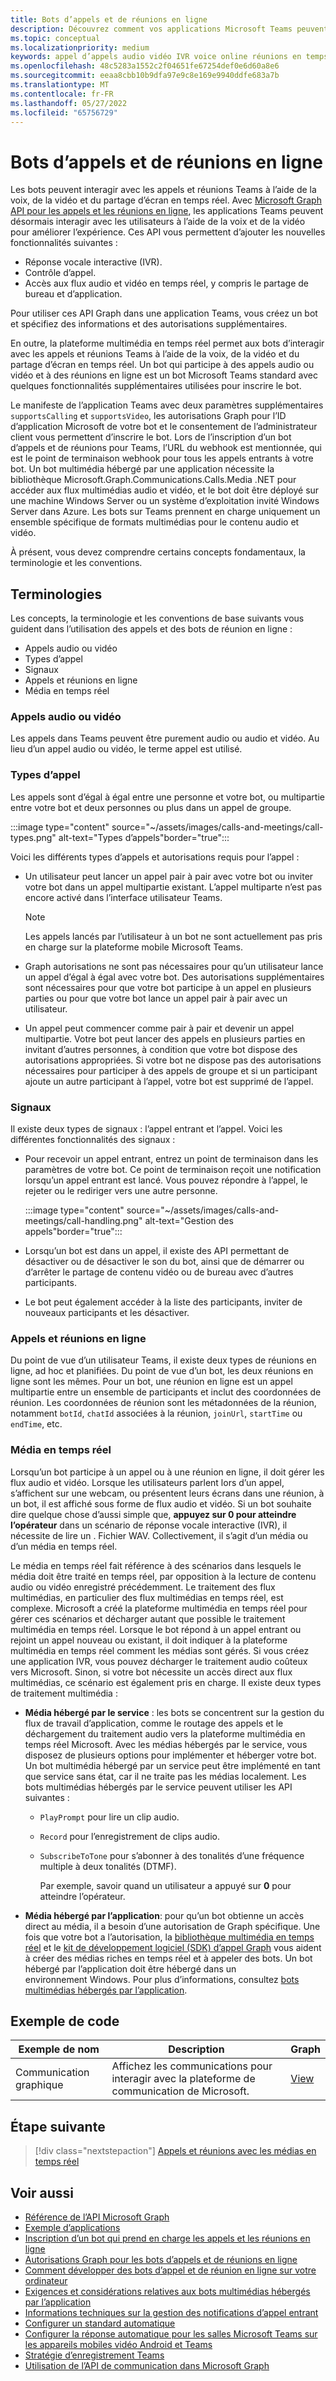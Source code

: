 ```yaml
---
title: Bots d’appels et de réunions en ligne
description: Découvrez comment vos applications Microsoft Teams peuvent interagir avec les utilisateurs à l’aide de la voix et de la vidéo à l’aide d’API Microsoft Graph pour les appels et les réunions en ligne, et en savoir plus sur les flux multimédias en temps réel
ms.topic: conceptual
ms.localizationpriority: medium
keywords: appel d’appels audio vidéo IVR voice online réunions en temps réel flux multimédia bot
ms.openlocfilehash: 48c5283a1552c2f04651fe67254def0e6d60a8e6
ms.sourcegitcommit: eeaa8cbb10b9dfa97e9c8e169e9940ddfe683a7b
ms.translationtype: MT
ms.contentlocale: fr-FR
ms.lasthandoff: 05/27/2022
ms.locfileid: "65756729"
---
```

# <a name="calls-and-online-meetings-bots"></a>Bots d’appels et de réunions en ligne

Les bots peuvent interagir avec les appels et réunions Teams à l’aide de la voix, de la vidéo et du partage d’écran en temps réel. Avec [Microsoft Graph API pour les appels et les réunions en ligne](/graph/api/resources/communications-api-overview?view=graph-rest-beta&preserve-view=true), les applications Teams peuvent désormais interagir avec les utilisateurs à l’aide de la voix et de la vidéo pour améliorer l’expérience. Ces API vous permettent d’ajouter les nouvelles fonctionnalités suivantes :

* Réponse vocale interactive (IVR).
* Contrôle d’appel.
* Accès aux flux audio et vidéo en temps réel, y compris le partage de bureau et d’application.

Pour utiliser ces API Graph dans une application Teams, vous créez un bot et spécifiez des informations et des autorisations supplémentaires.

En outre, la plateforme multimédia en temps réel permet aux bots d’interagir avec les appels et réunions Teams à l’aide de la voix, de la vidéo et du partage d’écran en temps réel. Un bot qui participe à des appels audio ou vidéo et à des réunions en ligne est un bot Microsoft Teams standard avec quelques fonctionnalités supplémentaires utilisées pour inscrire le bot.

Le manifeste de l’application Teams avec deux paramètres supplémentaires `supportsCalling` et `supportsVideo`, les autorisations Graph pour l’ID d’application Microsoft de votre bot et le consentement de l’administrateur client vous permettent d’inscrire le bot. Lors de l’inscription d’un bot d’appels et de réunions pour Teams, l’URL du webhook est mentionnée, qui est le point de terminaison webhook pour tous les appels entrants à votre bot. Un bot multimédia hébergé par une application nécessite la bibliothèque Microsoft.Graph.Communications.Calls.Media .NET pour accéder aux flux multimédias audio et vidéo, et le bot doit être déployé sur une machine Windows Server ou un système d’exploitation invité Windows Server dans Azure. Les bots sur Teams prennent en charge uniquement un ensemble spécifique de formats multimédias pour le contenu audio et vidéo.

À présent, vous devez comprendre certains concepts fondamentaux, la terminologie et les conventions.

## <a name="terminologies"></a>Terminologies

Les concepts, la terminologie et les conventions de base suivants vous guident dans l’utilisation des appels et des bots de réunion en ligne :

* Appels audio ou vidéo
* Types d’appel
* Signaux
* Appels et réunions en ligne
* Média en temps réel

### <a name="audio-or-video-calls"></a>Appels audio ou vidéo

Les appels dans Teams peuvent être purement audio ou audio et vidéo. Au lieu d’un appel audio ou vidéo, le terme appel est utilisé.

### <a name="call-types"></a>Types d’appel

Les appels sont d’égal à égal entre une personne et votre bot, ou multipartie entre votre bot et deux personnes ou plus dans un appel de groupe.

:::image type="content" source="~/assets/images/calls-and-meetings/call-types.png" alt-text="Types d’appels"border="true":::

Voici les différents types d’appels et autorisations requis pour l’appel :

* Un utilisateur peut lancer un appel pair à pair avec votre bot ou inviter votre bot dans un appel multipartie existant. L’appel multiparte n’est pas encore activé dans l’interface utilisateur Teams.

    > [!NOTE]
    > Les appels lancés par l’utilisateur à un bot ne sont actuellement pas pris en charge sur la plateforme mobile Microsoft Teams.

* Graph autorisations ne sont pas nécessaires pour qu’un utilisateur lance un appel d’égal à égal avec votre bot. Des autorisations supplémentaires sont nécessaires pour que votre bot participe à un appel en plusieurs parties ou pour que votre bot lance un appel pair à pair avec un utilisateur.
* Un appel peut commencer comme pair à pair et devenir un appel multipartie. Votre bot peut lancer des appels en plusieurs parties en invitant d’autres personnes, à condition que votre bot dispose des autorisations appropriées. Si votre bot ne dispose pas des autorisations nécessaires pour participer à des appels de groupe et si un participant ajoute un autre participant à l’appel, votre bot est supprimé de l’appel.

### <a name="signals"></a>Signaux

Il existe deux types de signaux : l’appel entrant et l’appel. Voici les différentes fonctionnalités des signaux :

* Pour recevoir un appel entrant, entrez un point de terminaison dans les paramètres de votre bot. Ce point de terminaison reçoit une notification lorsqu’un appel entrant est lancé. Vous pouvez répondre à l’appel, le rejeter ou le rediriger vers une autre personne.

     :::image type="content" source="~/assets/images/calls-and-meetings/call-handling.png" alt-text="Gestion des appels"border="true":::

* Lorsqu’un bot est dans un appel, il existe des API permettant de désactiver ou de désactiver le son du bot, ainsi que de démarrer ou d’arrêter le partage de contenu vidéo ou de bureau avec d’autres participants.
* Le bot peut également accéder à la liste des participants, inviter de nouveaux participants et les désactiver.

### <a name="calls-and-online-meetings"></a>Appels et réunions en ligne

Du point de vue d’un utilisateur Teams, il existe deux types de réunions en ligne, ad hoc et planifiées. Du point de vue d’un bot, les deux réunions en ligne sont les mêmes. Pour un bot, une réunion en ligne est un appel multipartie entre un ensemble de participants et inclut des coordonnées de réunion. Les coordonnées de réunion sont les métadonnées de la réunion, notamment `botId`, `chatId` associées à la réunion, `joinUrl`, `startTime` ou `endTime`, etc.

### <a name="real-time-media"></a>Média en temps réel

Lorsqu’un bot participe à un appel ou à une réunion en ligne, il doit gérer les flux audio et vidéo. Lorsque les utilisateurs parlent lors d’un appel, s’affichent sur une webcam, ou présentent leurs écrans dans une réunion, à un bot, il est affiché sous forme de flux audio et vidéo. Si un bot souhaite dire quelque chose d’aussi simple que, **appuyez sur 0 pour atteindre l’opérateur** dans un scénario de réponse vocale interactive (IVR), il nécessite de lire un . Fichier WAV. Collectivement, il s’agit d’un média ou d’un média en temps réel.

Le média en temps réel fait référence à des scénarios dans lesquels le média doit être traité en temps réel, par opposition à la lecture de contenu audio ou vidéo enregistré précédemment. Le traitement des flux multimédias, en particulier des flux multimédias en temps réel, est complexe. Microsoft a créé la plateforme multimédia en temps réel pour gérer ces scénarios et décharger autant que possible le traitement multimédia en temps réel. Lorsque le bot répond à un appel entrant ou rejoint un appel nouveau ou existant, il doit indiquer à la plateforme multimédia en temps réel comment les médias sont gérés. Si vous créez une application IVR, vous pouvez décharger le traitement audio coûteux vers Microsoft. Sinon, si votre bot nécessite un accès direct aux flux multimédias, ce scénario est également pris en charge. Il existe deux types de traitement multimédia :

* **Média hébergé par le service** : les bots se concentrent sur la gestion du flux de travail d’application, comme le routage des appels et le déchargement du traitement audio vers la plateforme multimédia en temps réel Microsoft. Avec les médias hébergés par le service, vous disposez de plusieurs options pour implémenter et héberger votre bot. Un bot multimédia hébergé par un service peut être implémenté en tant que service sans état, car il ne traite pas les médias localement. Les bots multimédias hébergés par le service peuvent utiliser les API suivantes :

  * `PlayPrompt` pour lire un clip audio.
  * `Record` pour l’enregistrement de clips audio.
  * `SubscribeToTone` pour s’abonner à des tonalités d’une fréquence multiple à deux tonalités (DTMF).

    Par exemple, savoir quand un utilisateur a appuyé sur **0** pour atteindre l’opérateur.

* **Média hébergé par l’application**: pour qu’un bot obtienne un accès direct au média, il a besoin d’une autorisation de Graph spécifique. Une fois que votre bot a l’autorisation, la [bibliothèque multimédia en temps réel](https://www.nuget.org/packages/Microsoft.Graph.Communications.Calls.Media/) et le [kit de développement logiciel (SDK) d’appel Graph](https://microsoftgraph.github.io/microsoft-graph-comms-samples/docs/articles/index.html#graph-calling-sdk-and-stateful-client-builder) vous aident à créer des médias riches en temps réel et à appeler des bots. Un bot hébergé par l’application doit être hébergé dans un environnement Windows. Pour plus d’informations, consultez [bots multimédias hébergés par l’application](./requirements-considerations-application-hosted-media-bots.md).

## <a name="code-sample"></a>Exemple de code

| **Exemple de nom** | **Description** | **Graph** |
|---------------|----------|--------|
| Communication graphique | Affichez les communications pour interagir avec la plateforme de communication de Microsoft. | [View](https://github.com/microsoftgraph/microsoft-graph-comms-samples) |

## <a name="next-step"></a>Étape suivante

> [!div class="nextstepaction"]
> [Appels et réunions avec les médias en temps réel](~/bots/calls-and-meetings/real-time-media-concepts.md)

## <a name="see-also"></a>Voir aussi

* [Référence de l’API Microsoft Graph](/graph/api/resources/communications-api-overview?view=graph-rest-beta&preserve-view=true)
* [Exemple d’applications](https://github.com/microsoftgraph/microsoft-graph-comms-samples)
* [Inscription d’un bot qui prend en charge les appels et les réunions en ligne](./registering-calling-bot.md)
* [Autorisations Graph pour les bots d’appels et de réunions en ligne](./registering-calling-bot.md#add-graph-permissions)
* [Comment développer des bots d’appel et de réunion en ligne sur votre ordinateur](./debugging-local-testing-calling-meeting-bots.md)
* [Exigences et considérations relatives aux bots multimédias hébergés par l’application](./requirements-considerations-application-hosted-media-bots.md)
* [Informations techniques sur la gestion des notifications d’appel entrant](./call-notifications.md)
* [Configurer un standard automatique](/microsoftteams/create-a-phone-system-auto-attendant)
* [Configurer la réponse automatique pour les salles Microsoft Teams sur les appareils mobiles vidéo Android et Teams](/microsoftteams/set-up-auto-answer-on-teams-android)
* [Stratégie d’enregistrement Teams](/MicrosoftTeams/teams-recording-policy)
* [Utilisation de l’API de communication dans Microsoft Graph](/graph/api/resources/communications-api-overview?view=graph-rest-beta&preserve-view=true)
